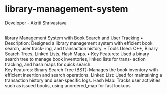 # library-management-system
Developer - Akriti Shrivastava

<br>
library Management System with Book Search and User Tracking
• Description: Designed a library management system with efficient book search, user track-
ing, and transaction history.
• Tools Used: C++, Binary Search Trees, Linked Lists, Hash Maps.
• Key Features: Used a binary search tree to manage book inventories, linked lists for trans-
action tracking, and hash maps for quick search.

<br>
Key Features:
Binary Search Tree (BST):
Manages the book inventory with efficient insertion and search operations.
Linked List:
Used for maintaining a transaction history and user-specific logs.
Hash Map:
Tracks user activities such as issued books, using unordered_map for fast lookups
